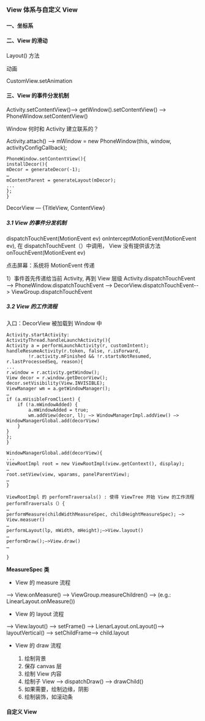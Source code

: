 ### View 体系与自定义 View

#### 一、坐标系

#### 二、View 的滑动

Layout() 方法

动画

CustomView.setAnimation

#### 三、View 的事件分发机制

Activity.setContentView()—> getWindow().setContentView() —> PhoneWindow.setContentView()

Window 何时和 Activity 建立联系的？

Activity.attach() —> mWindow = new PhoneWindow(this, window, activityConfigCallback);

```
PhoneWindow.setContentView(){
installDecor(){
mDecor = generateDecor(-1);
…
mContentParent = generateLayout(mDecor);
...
};
}
```

DecorView — {TitleView, ContentView}

##### 3.1 View 的事件分发机制

dispatchTouchEvent(MotionEvent ev)
onInterceptMotionEvent(MotionEvent ev), 在 dispatchTouchEvent（）中调用， View 没有提供该方法
onTouchEvent(MotionEvent ev)

点击屏幕：系统将 MotionEvent 传递

1）事件首先传递给当前 Activity, 再到 View 层级
 Activity.dispatchTouchEvent —> PhoneWindow.dispatchTouchEvent
     —> DecorView.dispatchTouchEvent--> ViewGroup.dispatchTouchEvent


##### 3.2 View 的工作流程

入口：DecorView 被加载到 Window 中

```
Activity.startActivity:
ActivityThread.handleLaunchActivity(){
Activity a = performLaunchActivity(r, customIntent);
handleResumeActivity(r.token, false, r.isForward,
        !r.activity.mFinished && !r.startsNotResumed, r.lastProcessedSeq, reason){
...
r.window = r.activity.getWindow();
View decor = r.window.getDecorView();
decor.setVisibility(View.INVISIBLE);
ViewManager wm = a.getWindowManager();
…
if (a.mVisibleFromClient) {
    if (!a.mWindowAdded) {
        a.mWindowAdded = true;
        wm.addView(decor, l); —> WindowManagerImpl.addView() —> WindowManagerGlobal.add(decorView)
    }
}
};
}

WindowManagerGlobal.add(decorView){
...
ViewRootImpl root = new ViewRootImpl(view.getContext(), display);
…
root.setView(view, wparams, panelParentView);
…
}

ViewRootImpl 的 performTraversals() : 使得 ViewTree 开始 View 的工作流程
performTraversals（）{
…
performMeasure(childWidthMeasureSpec, childHeightMeasureSpec); —> View.measuer()
…
performLayout(lp, mWidth, mHeight);—>View.layout()
…
performDraw();—>View.draw()
…

}
```


**MeasureSpec 类**

* View 的 measure 流程

 —> View.onMeasure()
 —> ViewGroup.measureChildren() —> (e.g.: LinearLayout.onMeasure())

* View 的 layout 流程

 —> View.layout() —> setFrame()
 —> LienarLayout.onLayout()—> layoutVertical() —> setChildFrame—> child.layout

* View 的 draw 流程

  1. 绘制背景
  2. 保存 canvas 层
  3. 绘制 View 内容
  4. 绘制子 View —> dispatchDraw() —> drawChild()
  5. 如果需要，绘制边缘，阴影
  6. 绘制装饰，如滚动条


#### 自定义 View

